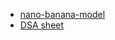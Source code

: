 - [nano-banana-model](https://blog.google/intl/en-mena/product-updates/explore-get-answers/nano-banana-image-editing-in-gemini-just-got-a-major-upgrade/)
- [DSA sheet](https://docs.google.com/spreadsheets/d/164KPfQJfiK-L7ydkAYpE78dJ_Wrg2ZYRjIHg8Cub4ow/edit?gid=0#gid=0)